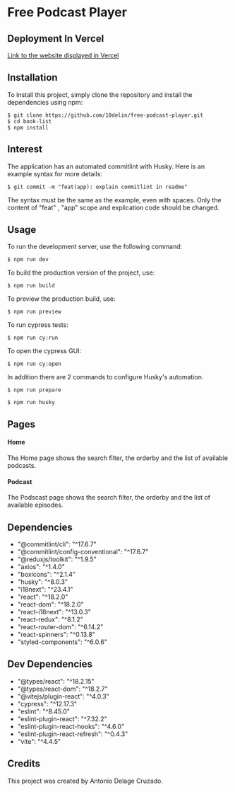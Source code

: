 # Free Podcast Player

## Deployment In Vercel

[Link to the website displayed in Vercel](https://free-podcast-player.vercel.app/)

## Installation

To install this project, simply clone the repository and install the dependencies using npm:

```
$ git clone https://github.com/10delin/free-podcast-player.git
$ cd book-list
$ npm install
```

## Interest

The application has an automated commitlint with Husky. Here is an example syntax for more details:

```
$ git commit -m "feat(app): explain commitlint in readme"
```

The syntax must be the same as the example, even with spaces. Only the content of "feat" , "app" scope and explication code should be changed.

## Usage

To run the development server, use the following command:

```
$ npm run dev
```

To build the production version of the project, use:

```
$ npm run build
```

To preview the production build, use:

```
$ npm run preview
```

To run cypress tests:

```
$ npm run cy:run
```

To open the cypress GUI:

```
$ npm run cy:open
```

In addition there are 2 commands to configure Husky's automation.

```
$ npm run prepare
```

```
$ npm run husky
```

## Pages

#### Home

The Home page shows the search filter, the orderby and the list of available podcasts.

#### Podcast

The Podscast page shows the search filter, the orderby and the list of available episodes.

## Dependencies

- "@commitlint/cli": "^17.6.7"
- "@commitlint/config-conventional": "^17.6.7"
- "@reduxjs/toolkit": "^1.9.5"
- "axios": "^1.4.0"
- "boxicons": "^2.1.4"
- "husky": "^8.0.3"
- "i18next": "^23.4.1"
- "react": "^18.2.0"
- "react-dom": "^18.2.0"
- "react-i18next": "^13.0.3"
- "react-redux": "^8.1.2"
- "react-router-dom": "^6.14.2"
- "react-spinners": "^0.13.8"
- "styled-components": "^6.0.6"

## Dev Dependencies

- "@types/react": "^18.2.15"
- "@types/react-dom": "^18.2.7"
- "@vitejs/plugin-react": "^4.0.3"
- "cypress": "^12.17.3"
- "eslint": "^8.45.0"
- "eslint-plugin-react": "^7.32.2"
- "eslint-plugin-react-hooks": "^4.6.0"
- "eslint-plugin-react-refresh": "^0.4.3"
- "vite": "^4.4.5"

## Credits

This project was created by Antonio Delage Cruzado.
